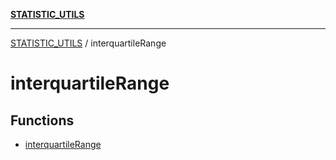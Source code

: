 [**STATISTIC_UTILS**](../README.md)

***

[STATISTIC_UTILS](../README.md) / interquartileRange

# interquartileRange

## Functions

- [interquartileRange](functions/interquartileRange.md)
